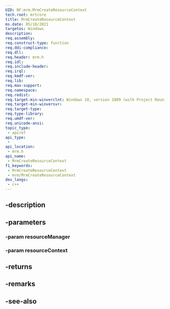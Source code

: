 ```yaml
---
UID: NF:mrm.MrmCreateResourceContext
tech.root: mrtcore 
title: MrmCreateResourceContext
ms.date: 05/18/2021 
targetos: Windows
description: 
req.assembly: 
req.construct-type: function
req.ddi-compliance: 
req.dll: 
req.header: mrm.h
req.idl: 
req.include-header: 
req.irql: 
req.kmdf-ver: 
req.lib: 
req.max-support: 
req.namespace: 
req.redist: 
req.target-min-winverclnt: Windows 10, version 1809 (with Project Reunion) 
req.target-min-winversvr: 
req.target-type: 
req.type-library: 
req.umdf-ver: 
req.unicode-ansi: 
topic_type:
 - apiref
api_type:
 - 
api_location:
 - mrm.h
api_name:
 - MrmCreateResourceContext
f1_keywords:
 - MrmCreateResourceContext
 - mrm/MrmCreateResourceContext
dev_langs:
 - c++
---
```


## -description

## -parameters

### -param resourceManager

### -param resourceContext

## -returns

## -remarks

## -see-also

